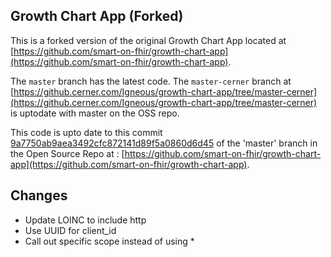 ## Growth Chart App (Forked)

This is a forked version of the original Growth Chart App located at [https://github.com/smart-on-fhir/growth-chart-app](https://github.com/smart-on-fhir/growth-chart-app).

The `master` branch has the latest code. The `master-cerner` branch at [https://github.cerner.com/Igneous/growth-chart-app/tree/master-cerner](https://github.cerner.com/Igneous/growth-chart-app/tree/master-cerner) is uptodate with master on the OSS repo.

This code is upto date to this commit [9a7750ab9aea3492cfc872141d89f5a0860d6d45](https://github.com/smart-on-fhir/growth-chart-app/commit/9a7750ab9aea3492cfc872141d89f5a0860d6d45) of the 'master' branch in the Open Source Repo at : [https://github.com/smart-on-fhir/growth-chart-app](https://github.com/smart-on-fhir/growth-chart-app).


## Changes

- Update LOINC to include http
- Use UUID for client_id
- Call out specific scope instead of using *
